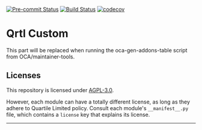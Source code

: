 
<!-- /!\ Non OCA Context : Set here the badge of your runbot / runboat instance. -->
[![Pre-commit Status](https://github.com/qrtl/qrtl-custom/actions/workflows/pre-commit.yml/badge.svg?branch=16.0)](https://github.com/qrtl/qrtl-custom/actions/workflows/pre-commit.yml?query=branch%3A16.0)
[![Build Status](https://github.com/qrtl/qrtl-custom/actions/workflows/test.yml/badge.svg?branch=16.0)](https://github.com/qrtl/qrtl-custom/actions/workflows/test.yml?query=branch%3A16.0)
[![codecov](https://codecov.io/gh/qrtl/qrtl-custom/branch/16.0/graph/badge.svg)](https://codecov.io/gh/qrtl/qrtl-custom)
<!-- /!\ Non OCA Context : Set here the badge of your translation instance. -->

<!-- /!\ do not modify above this line -->

# Qrtl Custom



<!-- /!\ do not modify below this line -->

<!-- prettier-ignore-start -->

[//]: # (addons)

This part will be replaced when running the oca-gen-addons-table script from OCA/maintainer-tools.

[//]: # (end addons)

<!-- prettier-ignore-end -->

## Licenses

This repository is licensed under [AGPL-3.0](LICENSE).

However, each module can have a totally different license, as long as they adhere to Quartile Limited
policy. Consult each module's `__manifest__.py` file, which contains a `license` key
that explains its license.

----
<!-- /!\ Non OCA Context : Set here the full description of your organization. -->
